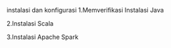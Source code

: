 instalasi dan konfigurasi
1.Memverifikasi Instalasi Java

2.Instalasi Scala

3.Instalasi Apache Spark




